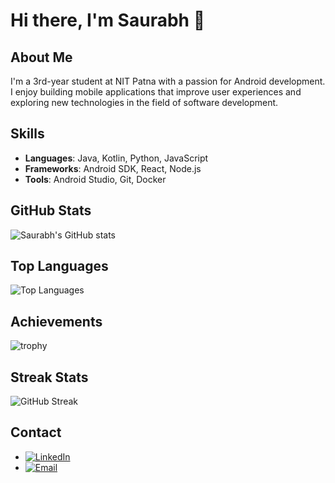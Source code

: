 # Hi there, I'm Saurabh 👋

## About Me
I'm a 3rd-year student at NIT Patna with a passion for Android development. I enjoy building mobile applications that improve user experiences and exploring new technologies in the field of software development.

## Skills
- **Languages**: Java, Kotlin, Python, JavaScript
- **Frameworks**: Android SDK, React, Node.js
- **Tools**: Android Studio, Git, Docker

## GitHub Stats
![Saurabh's GitHub stats](https://github-readme-stats.vercel.app/api?username=saurabhalp&show_icons=true&theme=radical)

## Top Languages
![Top Languages](https://github-readme-stats.vercel.app/api/top-langs/?username=saurabhalp&layout=compact&theme=radical)

## Achievements
![trophy](https://github-profile-trophy.vercel.app/?username=saurabhalp&theme=onedark)

## Streak Stats
![GitHub Streak](https://streak-stats.demolab.com?user=saurabhalp&theme=radical)

## Contact
- [![LinkedIn](https://img.shields.io/badge/LinkedIn-0077B5?logo=linkedin&logoColor=white)](https://www.linkedin.com/in/saurabhalp)
- [![Email](https://img.shields.io/badge/Email-D14836?logo=gmail&logoColor=white)](mailto:saurabhsinghalp@gmail.com)
